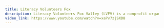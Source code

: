 ```yaml
---
title: Literacy Volunteers Fox
description: Literacy Volunteers Fox Valley (LVFV) is a nonprofit organization that helps adults in the Tri-City area improve their English reading, writing, speaking, and comprehension skills. They offer free, one-to-one tutoring, matching trained volunteer tutors with learners based on their goals and schedules. Whether someone needs English skills for work, school, or everyday life, LVFV provides personalized support to help individuals become more confident and independent. Tutoring sessions are flexible and often held at local libraries or online.
video_link: https://www.youtube.com/watch?v=xaPv7zjSXD8
---
```

